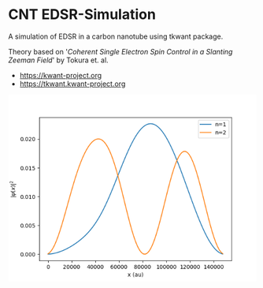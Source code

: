 # CNT EDSR-Simulation
A simulation of EDSR in a carbon nanotube using tkwant package.

Theory based on '_Coherent Single Electron Spin Control in a Slanting Zeeman Field_' by Tokura et. al.

* https://kwant-project.org
* https://tkwant.kwant-project.org

![Wave functions](wavefunctions.png)
